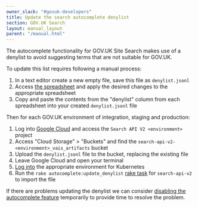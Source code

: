 ```yaml
---
owner_slack: "#govuk-developers"
title: Update the search autocomplete denylist
section: GOV.UK Search
layout: manual_layout
parent: "/manual.html"
---
```


The autocomplete functionality for GOV.UK Site Search makes use of a denylist to avoid suggesting terms that are not suitable for GOV.UK.

To update this list requires following a manual process:

1. In a text editor create a new empty file, save this file as `denylist.jsonl`
1. Access [the spreadsheet][] and apply the desired changes to the appropriate spreadsheet
1. Copy and paste the contents from the "denylist" column from each spreadsheet into your created `denylist.jsonl` file

Then for each GOV.UK environment of integration, staging and production:

1. Log into [Google Cloud][] and access the `Search API V2 <environment>` project
1. Access "Cloud Storage" > "Buckets" and find the `search-api-v2-<environment>_vais_artifacts` bucket
1. Upload the `denylist.jsonl` file to the bucket, replacing the existing file
1. Leave Google Cloud and open your terminal
1. [Log into][kube-auth] the appropriate environment for Kubernetes
1. Run the `rake autocomplete:update_denylist` [rake task][] for `search-api-v2` to import the file

If there are problems updating the denylist we can consider [disabling the autocomplete feature][disable-autocomplete] temporarily to provide time to resolve the problem.

[the spreadsheet]: https://docs.google.com/spreadsheets/d/1aA2JapqNt0nu-MiFraP7p9flSDvNQCm0QvSZi2Unw48/edit?gid=0#gid=0
[Google Cloud]: /manual/google-cloud-platform-gcp.html#gcp-access
[kube-auth]: /kubernetes/cheatsheet.html#prerequisites
[rake task]: /manual/running-rake-tasks.html#run-a-rake-task-on-eks
[disable-autocomplete]: /manual/disable-autocomplete.html
